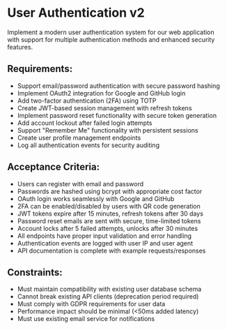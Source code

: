# User Authentication v2

Implement a modern user authentication system for our web application with support for multiple authentication methods and enhanced security features.

## Requirements:
- Support email/password authentication with secure password hashing
- Implement OAuth2 integration for Google and GitHub login
- Add two-factor authentication (2FA) using TOTP
- Create JWT-based session management with refresh tokens
- Implement password reset functionality with secure token generation
- Add account lockout after failed login attempts
- Support "Remember Me" functionality with persistent sessions
- Create user profile management endpoints
- Log all authentication events for security auditing

## Acceptance Criteria:
- Users can register with email and password
- Passwords are hashed using bcrypt with appropriate cost factor
- OAuth login works seamlessly with Google and GitHub
- 2FA can be enabled/disabled by users with QR code generation
- JWT tokens expire after 15 minutes, refresh tokens after 30 days
- Password reset emails are sent with secure, time-limited tokens
- Account locks after 5 failed attempts, unlocks after 30 minutes
- All endpoints have proper input validation and error handling
- Authentication events are logged with user IP and user agent
- API documentation is complete with example requests/responses

## Constraints:
- Must maintain compatibility with existing user database schema
- Cannot break existing API clients (deprecation period required)
- Must comply with GDPR requirements for user data
- Performance impact should be minimal (<50ms added latency)
- Must use existing email service for notifications